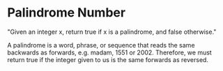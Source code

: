 # Palindrome Number

"Given an integer x, return true if x is a palindrome, and false otherwise."

A palindrome is a word, phrase, or sequence that reads the same backwards as forwards, e.g. madam, 1551 or 2002.
Therefore, we must return true if the integer given to us is the same forwards as reversed.
